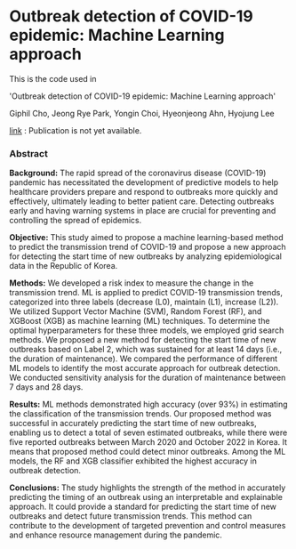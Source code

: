 # Outbreak detection of COVID-19 epidemic: Machine Learning approach

This is the code used in 

'Outbreak detection of COVID-19 epidemic: Machine Learning approach'  

Giphil Cho, Jeong Rye Park, Yongin Choi, Hyeonjeong Ahn, Hyojung Lee

[link]() : Publication is not yet available.



### Abstract

**Background:** The rapid spread of the coronavirus disease (COVID-19) pandemic has necessitated the development of predictive models to help healthcare providers prepare and respond to outbreaks more quickly and effectively, ultimately leading to better patient care. Detecting outbreaks early and having warning systems in place are crucial for preventing and controlling the spread of epidemics.

**Objective:** This study aimed to propose a machine learning-based method to predict the transmission trend of COVID-19 and propose a new approach for detecting the start time of new outbreaks by analyzing epidemiological data in the Republic of Korea.

**Methods:** We developed a risk index to measure the change in the transmission trend. ML is applied to predict COVID-19 transmission trends, categorized into three labels (decrease (L0), maintain (L1), increase (L2)). We utilized Support Vector Machine (SVM), Random Forest (RF), and XGBoost (XGB) as machine learning (ML) techniques. To determine the optimal hyperparameters for these three models, we employed grid search methods. We proposed a new method for detecting the start time of new outbreaks based on Label 2, which was sustained for at least 14 days (i.e., the duration of maintenance). We compared the performance of different ML models to identify the most accurate approach for outbreak detection. We conducted sensitivity analysis for the duration of maintenance between 7 days and 28 days.

**Results:** ML methods demonstrated high accuracy (over 93%) in estimating the classification of the transmission trends. Our proposed method was successful in accurately predicting the start time of new outbreaks, enabling us to detect a total of seven estimated outbreaks, while there were five reported outbreaks between March 2020 and October 2022 in Korea. It means that proposed method could detect minor outbreaks. Among the ML models, the RF and XGB classifier exhibited the highest accuracy in outbreak detection.

**Conclusions:** The study highlights the strength of the method in accurately predicting the timing of an outbreak using an interpretable and explainable approach. It could provide a standard for predicting the start time of new outbreaks and detect future transmission trends. This method can contribute to the development of targeted prevention and control measures and enhance resource management during the pandemic.




